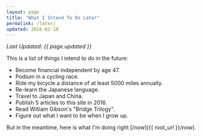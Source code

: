```yaml
---
layout: page
title: "What I Intend To Do Later"
permalink: /later/
updated: 2016-02-18
---
```

_Last Updated: {{ page.updated }}_

This is a list of things I intend to do in the future:

- Become financial independent by age 47.
- Podium in a cycling race.
- Ride my bicycle a distance of at least 5000 miles annually.
- Re-learn the Japanese language.
- Travel to Japan and China.
- Publish 5 articles to this site in 2016.
- Read William Gibson's "Bridge Trilogy".
- Figure out what I want to be when I grow up.

But in the meantime, here is what I'm doing right [/now]({{ root_url }}/now).
